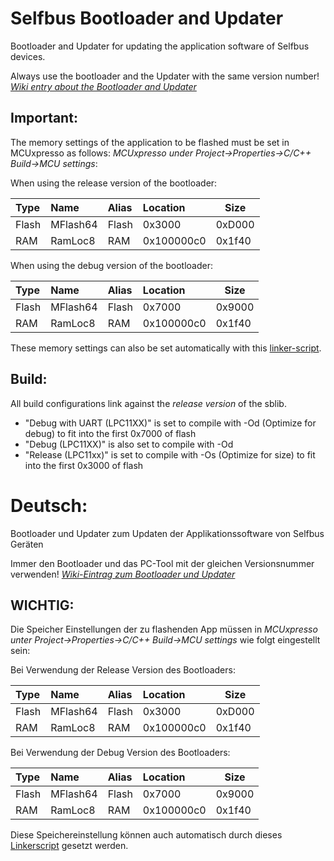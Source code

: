 Selfbus Bootloader and Updater
==============================

Bootloader and Updater for updating the application software of Selfbus devices.

Always use the bootloader and the Updater with the same version number!
*[Wiki entry about the Bootloader and Updater](https://selfbus.org/wiki/software/tools/7-selfbus-bus-updater-tool)*

## Important:
The memory settings of the application to be flashed must be set in MCUxpresso as follows:
*MCUxpresso under Project->Properties->C/C++ Build->MCU settings*:

When using the release version of the bootloader:

| Type  | Name     | Alias | Location   | Size   |
|:------|:---------|:------|:-----------|--------|
| Flash | MFlash64 | Flash | 0x3000     | 0xD000 |
| RAM   | RamLoc8  | RAM   | 0x100000c0 | 0x1f40 |

When using the debug version of the bootloader:

| Type  | Name     | Alias | Location   | Size   |
|:------|:---------|:------|:-----------|--------|
| Flash | MFlash64 | Flash | 0x7000     | 0x9000 |
| RAM   | RamLoc8  | RAM   | 0x100000c0 | 0x1f40 |
These memory settings can also be set automatically with this [linker-script](../examples/example-linkerscripts/memory.ldt).

## Build:
All build configurations link against the *release version* of the sblib.
- "Debug with UART (LPC11XX)" is set to compile with -Od (Optimize for debug) to fit into the first 0x7000 of flash
- "Debug (LPC11XX)" is also set to compile with -Od
- "Release (LPC11xx)" is set to compile with -Os (Optimize for size) to fit into the first 0x3000 of flash


# Deutsch:
Bootloader und Updater zum Updaten der Applikationssoftware von Selfbus Geräten

Immer den Bootloader und das PC-Tool mit der gleichen Versionsnummer verwenden!
*[Wiki-Eintrag zum Bootloader und Updater](https://selfbus.org/wiki/software/tools/7-selfbus-bus-updater-tool)*

## WICHTIG:
Die Speicher Einstellungen der zu flashenden App müssen in
*MCUxpresso unter Project->Properties->C/C++ Build->MCU settings* wie folgt eingestellt sein:

Bei Verwendung der Release Version des Bootloaders:

| Type  | Name     | Alias | Location   | Size   |
|:------|:---------|:------|:-----------|--------|
| Flash | MFlash64 | Flash | 0x3000     | 0xD000 |
| RAM   | RamLoc8  | RAM   | 0x100000c0 | 0x1f40 |

Bei Verwendung der Debug Version des Bootloaders:

| Type  | Name     | Alias | Location   | Size   |
|:------|:---------|:------|:-----------|--------|
| Flash | MFlash64 | Flash | 0x7000     | 0x9000 |
| RAM   | RamLoc8  | RAM   | 0x100000c0 | 0x1f40 |

Diese Speichereinstellung können auch automatisch durch dieses [Linkerscript](../examples/example-linkerscripts/memory.ldt) gesetzt werden.